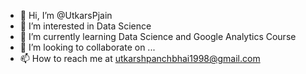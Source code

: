 - 👋 Hi, I’m @UtkarsPjain
- 👀 I’m interested in Data Science
- 🌱 I’m currently learning Data Science and Google Analytics Course
- 💞️ I’m looking to collaborate on ...
- 📫 How to reach me at utkarshpanchbhai1998@gmail.com

<!---
UtkarsPjain/UtkarsPjain is a ✨ special ✨ repository because its `README.md` (this file) appears on your GitHub profile.
You can click the Preview link to take a look at your changes.
--->
